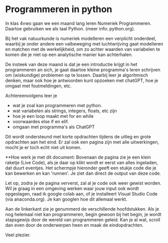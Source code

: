 # Programmeren in python

In klas 4vwo gaan we een maand lang leren Numeriek Programmeren. Daartoe gebruiken we als taal Python. (meer info: python.org).

Bij het vak natuurkunde is numeriek modelleren een verplicht onderdeel, waarbij je onder andere een valbeweging met luchtwrijving gaat modelleren en matchen met de werkelijkheid, om zo achter waarden van variabelen te komen die je niet op een analytische manier kan achterhalen.

De insteek van deze maand is dat je een introductie krijgt in het programmeren an sich, je gaat daartoe kleine programma's leren schrijven om (wiskundige) problemen op te lossen. Daarbij leer je algoritmisch denken, maar ook hoe je antwoorden kunt opzoeken met chatGPT, hoe je omgaat met foutmeldingen, etc.

Achtereenvolgens leer je 
- wat je zoal kan programmeren met python.
- wat variabelen als strings, integers, floats, etc zijn
- hoe je een loop maakt met for en while
- voorwaardes else if en elif.
- omgaan met programma's als ChatGPT

Dit wordt ondersteund met korte opdrachten tijdens de uitleg en grote opdrachten aan het eind. Er zal ook een pagina zijn met alle uitwerkingen, mocht je er toch echt niet uit komen.


**Hoe werk je met dit document:
Bovenaan de pagina zie je een klein raketje (Live Code), als je daar op klikt wordt er eerst van alles ingeladen, dat duurt eventjes. Het schermpje hieronder geeft een stukje code die je kan bewerken en kan 'runnen'. Je ziet dan direct de output van deze code. 

Let op, zodra je de pagina ververst, zal al je code ook weer gewist worden. Wil je graag in een omgeving werken waar jouw input ook wordt opgeslagen, raad ik google colab aan, of je installeert Visual Studio Code (via anaconda.org). Je kan googlen hoe dit allemaal werkt. 


Aan de linkerkant zie je genummerd de verschillende hoofdstukken. Als je nog helemaal niet kan programmeren, begin gewoon bij het begin, je wordt stapsgewijs door de wereld van programmeren geleid. 
Kan je al wat, scroll dan even door de onderwerpen heen en maak de eindopdrachten. 

Veel plezier.